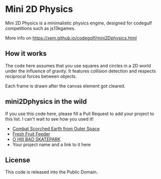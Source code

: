 Mini 2D Physics
=====

Mini 2D Physics is a minimalistic physics engine, designed for codegulf competitions such as js13kgames.

More info on https://xem.github.io/codegolf/mini2Dphysics.html

How it works
-----

The code here assumes that you use squares and circles in a 2D world under the influence of gravity.
It features collision detection and respects reciprocal forces between objects.

Each frame is drawn after the canvas element got cleared.

mini2Dphysics in the wild
-----

If you use this code here, please fill a Pull Request to add your project to this list.
I can't wait to see how you used it!

* [Combat Scorched Earth from Outer Space][combat]
* [Fresh Fruit Feeder][fff]
* [O HIII BAD SKATEPARK][ohiii]
* Your project name and a link to it here

License
-----

This code is released into the Public Domain.

[combat]: https://code.jaenis.ch/js13kgames/js13kgames-2021/src/branch/combat-scorched-earth-from-outer-space/journal/2021-08-14.md
[fff]: https://feed-fresh-fruit.onrender.com
[ohiii]: https://js13kgames.com/2024/games/o-hiii-bad-skatepark
